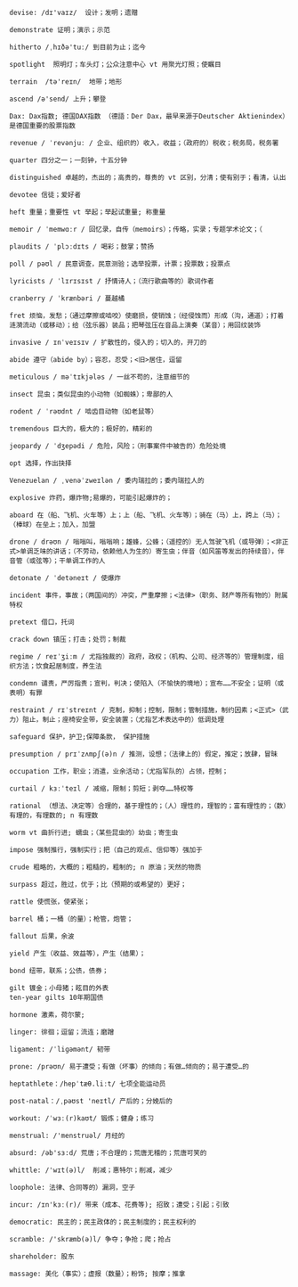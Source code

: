 ```
devise: /dɪ'vaɪz/  设计；发明；遗赠
```

```
demonstrate 证明；演示；示范
```

```
hitherto /ˌhɪðə'tuː/ 到目前为止；迄今
```

```
spotlight  照明灯；车头灯；公众注意中心 vt 用聚光灯照；使瞩目
```

```
terrain  /tə'reɪn/  地带；地形
```

```
ascend /ə'send/ 上升；攀登
```

```
Dax: Dax指数; 德国DAX指数 （德語：Der Dax，最早来源于Deutscher Aktienindex）是德国重要的股票指数
```

```
revenue / ˈrevənjuː / 企业、组织的）收入，收益；（政府的）税收；税务局，税务署
```

```
quarter 四分之一；一刻钟，十五分钟
```

```
distinguished 卓越的，杰出的；高贵的，尊贵的 vt 区别，分清；使有别于；看清，认出
```

```
devotee 信徒；爱好者
```

```
heft 重量；重要性 vt 举起；举起试重量; 称重量
```

```
memoir / ˈmemwɑːr / 回忆录，自传（memoirs）；传略，实录；专题学术论文；（
```

```
plaudits / ˈplɔːdɪts / 喝彩；鼓掌；赞扬
```

```
poll / pəʊl / 民意调查，民意测验；选举投票，计票；投票数；投票点
```

```
lyricists / ˈlɪrɪsɪst / 抒情诗人；（流行歌曲等的）歌词作者
```

```
cranberry / ˈkrænbəri / 蔓越橘
```

```
fret 烦恼，发愁；（通过摩擦或啮咬）使磨损，使销蚀；（经侵蚀而）形成（沟，通道）；打着涟漪流动（或移动）；给（弦乐器）装品；把琴弦压在音品上演奏（某音）；用回纹装饰
```

```
invasive / ɪnˈveɪsɪv / 扩散性的，侵入的；切入的，开刀的
```

```
abide 遵守（abide by）；容忍，忍受；<旧>居住，逗留
```

```
meticulous / məˈtɪkjələs / 一丝不苟的，注意细节的
```

```
insect 昆虫；类似昆虫的小动物（如蜘蛛）；卑鄙的人
```

```
rodent / ˈrəʊdnt / 啮齿目动物（如老鼠等）
```

```
tremendous 巨大的，极大的；极好的，精彩的
```

```
jeopardy / ˈdʒepədi / 危险，风险；（刑事案件中被告的）危险处境
```

```
opt 选择，作出抉择
```

```
Venezuelan / ˌvenəˈzweɪlən / 委内瑞拉的；委内瑞拉人的
```

```
explosive 炸药，爆炸物;易爆的，可能引起爆炸的；
```

```
aboard 在（船、飞机、火车等）上；上（船、飞机、火车等）；骑在（马）上，跨上（马）；（棒球）在垒上；加入，加盟
```

 ```
 drone / drəʊn / 嗡嗡叫，嗡嗡响；雄蜂，公蜂；（遥控的）无人驾驶飞机（或导弹）；<非正式>单调乏味的讲话；（不劳动，依赖他人为生的）寄生虫；伴音（如风笛等发出的持续音），伴音管（或弦等）；干单调工作的人
 ```

```
detonate / ˈdetəneɪt / 使爆炸
```

```
incident 事件，事故；（两国间的）冲突，严重摩擦；<法律>（职务、财产等所有物的）附属特权
```

```
pretext 借口，托词
```

```
crack down 镇压；打击；处罚；制裁
```

```
regime / reɪˈʒiːm / 尤指独裁的）政府，政权；（机构、公司、经济等的）管理制度，组织方法；饮食起居制度，养生法
```

```
condemn 谴责，严厉指责；宣判，判决；使陷入（不愉快的境地）；宣布……不安全；证明（或表明）有罪
```

```
restraint / rɪˈstreɪnt / 克制，抑制；控制，限制；管制措施，制约因素；<正式>（武力）阻止，制止；座椅安全带，安全装置；（尤指艺术表达中的）低调处理
```

```
safeguard 保护，护卫;保障条款， 保护措施
```

````
presumption / prɪˈzʌmpʃ(ə)n / 推测，设想；（法律上的）假定，推定；放肆，冒昧
````

```
occupation 工作，职业；消遣，业余活动；（尤指军队的）占领，控制；
```

```
curtail / kɜːˈteɪl / 减缩，限制；剪短；剥夺……特权等
```

```
rational （想法、决定等）合理的，基于理性的；（人）理性的，理智的；富有理性的；（数）有理的，有理数的; n 有理数
```

```
worm vt 曲折行进; 蠕虫；（某些昆虫的）幼虫；寄生虫
```

```
impose 强制推行，强制实行；把（自己的观点、信仰等）强加于
```

```
crude 粗略的，大概的；粗糙的，粗制的; n 原油；天然的物质
```

```
surpass 超过，胜过，优于；比（预期的或希望的）更好；
```

```
rattle 使慌张，使紧张；
```

```
barrel 桶；一桶（的量）；枪管，炮管；
```

```
fallout 后果，余波
```

```
yield 产生（收益、效益等），产生（结果）；
```

```
bond 纽带，联系；公债，债券；
```

```
gilt 镀金；小母猪；眩目的外表
ten-year gilts 10年期国债
```

```
hormone 激素，荷尔蒙;
```

```
linger: 徘徊；逗留；流连；磨蹭
```

```
ligament: /ˈliɡəmənt/ 韧带
```

```
prone: /prəʊn/ 易于遭受；有做（坏事）的倾向；有做…倾向的；易于遭受…的
```

```
heptathlete：/hepˈtæθ.liːt/ 七项全能运动员
```

```
post-natal：/ˌpəʊst 'neɪtl/ 产后的；分娩后的
```

```
workout: /ˈwɜː(r)kaʊt/ 锻炼；健身；练习
```

```
menstrual: /'menstruəl/ 月经的
```

```
absurd: /əb'sɜ:d/ 荒唐；不合理的；荒唐无稽的；荒唐可笑的
```

```
whittle: /'wɪt(ə)l/  削减；惠特尔；削减，减少
```

```
loophole: 法律、合同等的）漏洞，空子
```

```
incur: /ɪn'kɜː(r)/ 带来（成本、花费等); 招致；遭受；引起；引致
```

```
democratic: 民主的；民主政体的；民主制度的；民主权利的
```

```
scramble: /'skræmb(ə)l/ 争夺；争抢；爬；抢占
```

```
shareholder: 股东
```

```
massage: 美化（事实）；虚报（数量）；粉饰; 按摩；推拿
```

